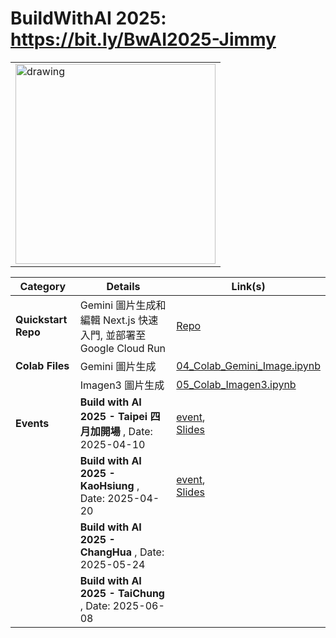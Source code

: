 # BuildWithAI 2025: https://bit.ly/BwAI2025-Jimmy

<table>
  <tr>
    <td align="left"><img src="https://github.com/user-attachments/assets/6b54df53-12d5-4c27-bc29-4673adc7259e" alt="drawing" style="width:320px;"/></td>
<!--     <td valign="middle" align="left"><a href="https://bit.ly/BwAI2025-Jimmy" style="font-size: 2.5em;">https://bit.ly/BwAI2025-Jimmy</a></td> -->
  </tr>
</table>


| Category                      | Details                                                                                                                               | Link(s)                                                                                                                                                                                             |
|-------------------------------|---------------------------------------------------------------------------------------------------------------------------------------|-----------------------------------------------------------------------------------------------------------------------------------------------------------------------------------------------------|
| **Quickstart Repo** | Gemini 圖片生成和編輯 Next.js 快速入門, 並部署至 Google Cloud Run | [Repo](https://github.com/jimmyliao/gemini-image-editing-nextjs-quickstart)   |
| **Colab Files** | Gemini 圖片生成  | [04_Colab_Gemini_Image.ipynb](https://github.com/jimmyliao/BwAI2025/blob/main/04_Colab_Gemini_Image.ipynb)                      |
|                 | Imagen3 圖片生成 | [05_Colab_Imagen3.ipynb](https://github.com/jimmyliao/BwAI2025/blob/main/05_Colab_Imagen3.ipynb)                                |
| **Events** | **Build with AI 2025 - Taipei 四月加開場** , Date: 2025-04-10 | [event](https://gdg.community.dev/e/m2bd5n/), <br/> [Slides](https://drive.google.com/file/d/1dozOz_GSxqmi2qXHXbGFPpyeV32rt1C0/view)    |
|            | **Build with AI 2025 - KaoHsiung** , Date: 2025-04-20        | [event](https://gdg.community.dev/events/details/google-gdg-kaohsiung-presents-build-with-ai-kaohsiung-2025-your-workshop-in-april/), <br/> [Slides]([https://drive.google.com/file/d/1seZbQ662Puy0bmaaxMMW7QTXmv1pgAuP/view?usp=sharing](https://drive.google.com/file/d/1seZbQ662Puy0bmaaxMMW7QTXmv1pgAuP/view?usp=sharing)) |
|            | **Build with AI 2025 - ChangHua** , Date: 2025-05-24        |  |
|            | **Build with AI 2025 - TaiChung** , Date: 2025-06-08        |  |





